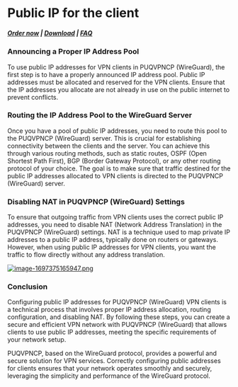 # Public IP for the client

##### [Order now](https://puqcloud.com/index.php?rp=/store/puqvpn) | [Download](https://download.puqcloud.com/cp/puqvpncp/) | [FAQ](https://faq.puqcloud.com)

### Announcing a Proper IP Address Pool

To use public IP addresses for VPN clients in PUQVPNCP (WireGuard), the first step is to have a properly announced IP address pool. Public IP addresses must be allocated and reserved for the VPN clients. Ensure that the IP addresses you allocate are not already in use on the public internet to prevent conflicts.

### Routing the IP Address Pool to the WireGuard Server

Once you have a pool of public IP addresses, you need to route this pool to the PUQVPNCP (WireGuard) server. This is crucial for establishing connectivity between the clients and the server. You can achieve this through various routing methods, such as static routes, OSPF (Open Shortest Path First), BGP (Border Gateway Protocol), or any other routing protocol of your choice. The goal is to make sure that traffic destined for the public IP addresses allocated to VPN clients is directed to the PUQVPNCP (WireGuard) server.

### Disabling NAT in PUQVPNCP (WireGuard) Settings

To ensure that outgoing traffic from VPN clients uses the correct public IP addresses, you need to disable NAT (Network Address Translation) in the PUQVPNCP (WireGuard) settings. NAT is a technique used to map private IP addresses to a public IP address, typically done on routers or gateways. However, when using public IP addresses for VPN clients, you want the traffic to flow directly without any address translation.

[![image-1697375165947.png](https://doc.puq.info/uploads/images/gallery/2023-10/scaled-1680-/image-1697375165947.png)](https://doc.puq.info/uploads/images/gallery/2023-10/image-1697375165947.png)

### **Conclusion**

Configuring public IP addresses for PUQVPNCP (WireGuard) VPN clients is a technical process that involves proper IP address allocation, routing configuration, and disabling NAT. By following these steps, you can create a secure and efficient VPN network with PUQVPNCP (WireGuard) that allows clients to use public IP addresses, meeting the specific requirements of your network setup.

PUQVPNCP, based on the WireGuard protocol, provides a powerful and secure solution for VPN services. Correctly configuring public addresses for clients ensures that your network operates smoothly and securely, leveraging the simplicity and performance of the WireGuard protocol.

